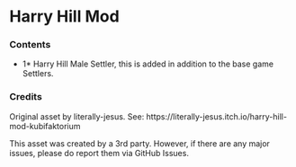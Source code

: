 # Harry Hill Mod
<p></p>
<h3>Contents</h3>
<p><ul><li>1* Harry Hill Male Settler, this is added in addition to the base game Settlers.</li></ul></p>
<h3>Credits</h3>
<p>Original asset by literally-jesus. See: https://literally-jesus.itch.io/harry-hill-mod-kubifaktorium</p>
<p>This asset was created by a 3rd party. However, if there are any major issues, please do report them via GitHub Issues.</p>